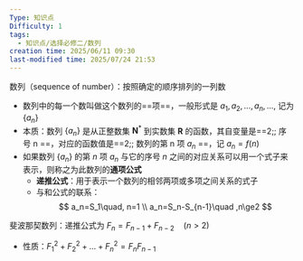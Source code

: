 ```yaml
---
Type: 知识点
Difficulty: 1
tags:
  - 知识点/选择必修二/数列
creation time: 2025/06/11 09:30
last-modified time: 2025/07/24 21:53
---
```

数列（sequence of number）：按照确定的顺序排列的一列数
- 数列中的每一个数叫做这个数列的==项==，一般形式是 $a_1,a_2,...,a_n,...,$ 记为 $\{a_n\}$ 
- 本质：数列 $\{a_n\}$ 是从正整数集 $\pmb N^*$ 到实数集 $\pmb R$ 的函数，其自变量是==2;; 序号 n ==，对应的函数值是==2;; 数列的第 n 项 $a_n$ ==，记 $a_n=f(n)$
- 如果数列 $\{a_n\}$ 的第 $n$ 项 $a_n$ 与它的序号 $n$ 之间的对应关系可以用一个式子来表示，则称之为此数列的**通项公式**
	- **递推公式**：用于表示一个数列的相邻两项或多项之间关系的式子
	- 与和公式的联系：
	$$
	a_n=S_1\quad, n=1 \\ a_n=S_n-S_{n-1}\quad ,n\ge2
	$$

斐波那契数列：递推公式为 $F_n=F_{n-1}+F_{n-2}\quad(n>2)$ 
- 性质：$F_1^2+F_2^2+...+F_n^2=F_nF_{n-1}$ 